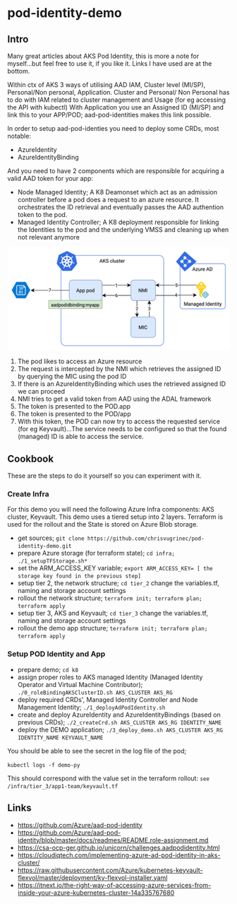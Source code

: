 # pod-identity-demo

## Intro

Many great articles about AKS Pod Identity, this is more a note for myself...but feel free to use it, if you like it.
Links I have used are at the bottom.

Within ctx of AKS 3 ways of utilising AAD IAM, Cluster level (MI/SP), Personal/Non personal, Application. 
Cluster and Personal/ Non Personal has to do with IAM related to cluster management and Usage (for eg accessing the API with kubectl)
With Application you use an Assigned ID (MI/SP) and link this to your APP/POD; aad-pod-identities makes this link possible.

In order to setup aad-pod-identies you need to deploy some CRDs, most notable:

- AzureIdentity
- AzureIdentityBinding
  
And you need to have 2 components which are responsible for acquiring a valid AAD token for your app:

- Node Managed Identity; A K8 Deamonset which act as an admission controller before a pod does a request to an azure resource. It orchestrates the ID retrieval and eventually passes the AAD authention token to the pod.
- Managed Identity Controller; A K8 deployment responsible for linking the Identities to the pod and the underlying VMSS and cleaning up when not relevant anymore

![Image of pod ID](https://raw.githubusercontent.com/chrisvugrinec/pod-identity-demo/master/images/pod-id.png)

1. The pod likes to access an Azure resource
2. The request is intercepted by the NMI which retrieves the assigned ID by querying the MIC using the pod ID
3. If there is an AzureIdentityBinding which uses the retrieved assigned ID we can proceed
4. NMI tries to get a valid token from AAD using the ADAL framework
5. The token is presented to the POD.app
6. The token is presented to the POD/app
7. With this token, the POD can now try to access the requested service (for eg Keyvault)...The service needs to be configured so that the found (managed) ID is able to access the service. 

## Cookbook

These are the steps to do it yourself so you can experiment with it.

### Create Infra

For this demo you will need the following Azure Infra components: AKS cluster, Keyvault. This demo uses a tiered setup into 2 layers. Terraform is used for the rollout and the State is stored on Azure Blob storage.

- get sources; ```git clone https://github.com/chrisvugrinec/pod-identity-demo.git```
- prepare Azure storage (for terraform state); ```cd infra; ./1_setupTFStorage.sh*```
- set the ARM_ACCESS_KEY variable; ```export ARM_ACCESS_KEY= [ the storage key found in the previous step] ```
- setup tier 2, the network structure; ```cd tier_2``` change the variables.tf, naming and storage account settings
- rollout the network structure; ```terraform init; terraform plan; terraform apply```
- setup tier 3, AKS and Keyvault; ```cd tier_3``` change the variables.tf, naming and storage account settings
- rollout the demo app structure; ```terraform init; terraform plan; terraform apply```

### Setup POD Identity and App

- prepare demo; ```cd k8```
- assign proper roles to AKS managed Identity (Managed Identity Operator and Virtual Machine Contributor); ```./0_roleBindingAKSClusterID.sh AKS_CLUSTER AKS_RG```
- deploy required CRDs', Managed Identity Controller and Node Management Identity; ```./1_deployAdPodIdentity.sh```
- create and deploy AzureIdentity and AzureIdentityBindings (based on previous CRDs); ```./2_createCrd.sh AKS_CLUSTER AKS_RG IDENTITY_NAME```
- deploy the DEMO application; ```./3_deploy_demo.sh AKS_CLUSTER AKS_RG IDENTITY_NAME KEYVAULT_NAME```

You should be able to see the secret in the log file of the pod;

```kubectl logs -f demo-py```

This should correspond with the value set in the terraform rollout: ```see /infra/tier_3/app1-team/keyvault.tf```

## Links

- https://github.com/Azure/aad-pod-identity
- https://github.com/Azure/aad-pod-identity/blob/master/docs/readmes/README.role-assignment.md
- https://csa-ocp-ger.github.io/unicorn/challenges.aadpodidentity.html
- https://cloudiqtech.com/implementing-azure-ad-pod-identity-in-aks-cluster/
- https://raw.githubusercontent.com/Azure/kubernetes-keyvault-flexvol/master/deployment/kv-flexvol-installer.yaml
- https://itnext.io/the-right-way-of-accessing-azure-services-from-inside-your-azure-kubernetes-cluster-14a335767680